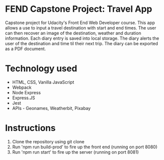 # FEND Capstone Project: Travel App
Capstone project for Udacity's Front End Web Developer course. This app allows a use to input a travel destination with start and end times. The user can then recover an image of the destination, weather and duration information. Each diary entry is saved into local storage. The diary alerts the user of the destination and time til their next trip. The diary can be exported as a PDF document. 

# Technology used
* HTML, CSS, Vanilla JavaScript
* Webpack
* Node Express
* Express.JS
* Jest
* APIs - Geonames, Weatherbit, Pixabay

# Instructions

1. Clone the repository using git clone
2. Run 'npm run build-prod' to fire up the front end (running on port 8080)
3. Run 'npm run start' to fire up the server (running on port 8081)
